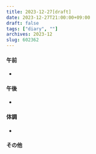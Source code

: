 ```yaml
---
title: 2023-12-27[draft]
date: 2023-12-27T21:00:00+09:00
draft: false
tags: ["diary", ""]
archives: 2023-12
slug: 602362
---
```

#### 午前
- 
#### 午後
- 
#### 体調
- 
#### その他